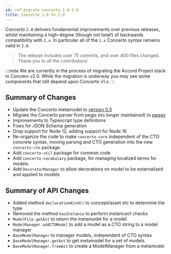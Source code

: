 ```yaml
---
id: ref-migrate-concerto-1.0-2.0
title: Concerto 1.0 to 2.0
---
```


Concerto `2.0` delivers fundamental improvements over previous releases, whilst maintaining a high-degree (though not total!) of backwards compatibility with `1.x`. In particular all of the `1.x` Concerto syntax remains valid in `2.0`.

> The release includes over 75 commits, and over 400 files changed. Thank you to all the contributors!

:::note
We are currently in the process of migrating the Accord Project stack to Concero v2.0. While the migration is underway you may see some components that still depend upon Concerto v1.x.
:::

## Summary of Changes
- Update the Concerto metamodel to [version 0.3](https://models.accordproject.org/concerto/metamodel@0.3.0.html)
- Migrate the Concerto parser from pegjs (no longer maintained) to [peggy](https://peggyjs.org)
- Improvements to Typescript type definitions
- Fixes for JSON Schema generation
- Drop support for Node 12, adding support for Node 16
- Re-organize the code to make `concerto-core` independent of the CTO concrete syntax, moving parsing and CTO generation into the new `concerto-cto` package.
- Add `concerto-util` package for common code
- Add `concerto-vocabulary` package, for managing localized terms for models
- Add `DecoratorManager` to allow decorations on model to be externalized and applied to models

## Summary of API Changes
- Added method `declarationKind()` to concept/asset etc to determine the type
- Removed the method `hasInstance` to perform instanceof checks
- `ModelFile.getAst` to return the metamodel for a model
- `ModelManager.addCTOModel` to add a model as a CTO string to a model manager
- `BaseModelManager` to manager models, independent of CTO syntax
- `BaseModelManager.getAst` to get metamodel for a set of models
- `BaseModelManager.fromAst` to create a ModelManager from a metamodel
